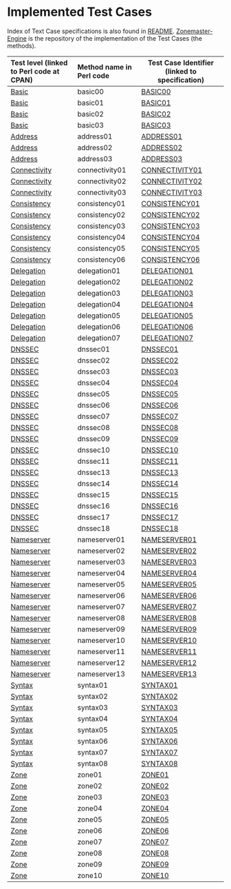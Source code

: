 <!-- File generated by generateImplementedTestCases.pl, script in zonemaster/zonemaster util directory.
Use that script to generate a new file for each release of Zonemaster when 
Zonemaster-Engine also has been updated.-->

# Implemented Test Cases

Index of Text Case specifications is also found in [README](README.md).
[Zonemaster-Engine] is the repository of the implementation of the Test Cases (the methods).


|Test level (linked to Perl code at CPAN)|Method name in Perl code|Test Case Identifier (linked to specification)|
|:---------------------------------------|:-----------------------|----------------------------------------------|
| [Basic](https://metacpan.org/pod/Zonemaster::Engine::Test::Basic) | basic00 | [BASIC00](Basic-TP/basic00.md) |
| [Basic](https://metacpan.org/pod/Zonemaster::Engine::Test::Basic) | basic01 | [BASIC01](Basic-TP/basic01.md) |
| [Basic](https://metacpan.org/pod/Zonemaster::Engine::Test::Basic) | basic02 | [BASIC02](Basic-TP/basic02.md) |
| [Basic](https://metacpan.org/pod/Zonemaster::Engine::Test::Basic) | basic03 | [BASIC03](Basic-TP/basic03.md) |
| [Address](https://metacpan.org/pod/Zonemaster::Engine::Test::Address) | address01 | [ADDRESS01](Address-TP/address01.md) |
| [Address](https://metacpan.org/pod/Zonemaster::Engine::Test::Address) | address02 | [ADDRESS02](Address-TP/address02.md) |
| [Address](https://metacpan.org/pod/Zonemaster::Engine::Test::Address) | address03 | [ADDRESS03](Address-TP/address03.md) |
| [Connectivity](https://metacpan.org/pod/Zonemaster::Engine::Test::Connectivity) | connectivity01 | [CONNECTIVITY01](Connectivity-TP/connectivity01.md) |
| [Connectivity](https://metacpan.org/pod/Zonemaster::Engine::Test::Connectivity) | connectivity02 | [CONNECTIVITY02](Connectivity-TP/connectivity02.md) |
| [Connectivity](https://metacpan.org/pod/Zonemaster::Engine::Test::Connectivity) | connectivity03 | [CONNECTIVITY03](Connectivity-TP/connectivity03.md) |
| [Consistency](https://metacpan.org/pod/Zonemaster::Engine::Test::Consistency) | consistency01 | [CONSISTENCY01](Consistency-TP/consistency01.md) |
| [Consistency](https://metacpan.org/pod/Zonemaster::Engine::Test::Consistency) | consistency02 | [CONSISTENCY02](Consistency-TP/consistency02.md) |
| [Consistency](https://metacpan.org/pod/Zonemaster::Engine::Test::Consistency) | consistency03 | [CONSISTENCY03](Consistency-TP/consistency03.md) |
| [Consistency](https://metacpan.org/pod/Zonemaster::Engine::Test::Consistency) | consistency04 | [CONSISTENCY04](Consistency-TP/consistency04.md) |
| [Consistency](https://metacpan.org/pod/Zonemaster::Engine::Test::Consistency) | consistency05 | [CONSISTENCY05](Consistency-TP/consistency05.md) |
| [Consistency](https://metacpan.org/pod/Zonemaster::Engine::Test::Consistency) | consistency06 | [CONSISTENCY06](Consistency-TP/consistency06.md) |
| [Delegation](https://metacpan.org/pod/Zonemaster::Engine::Test::Delegation) | delegation01 | [DELEGATION01](Delegation-TP/delegation01.md) |
| [Delegation](https://metacpan.org/pod/Zonemaster::Engine::Test::Delegation) | delegation02 | [DELEGATION02](Delegation-TP/delegation02.md) |
| [Delegation](https://metacpan.org/pod/Zonemaster::Engine::Test::Delegation) | delegation03 | [DELEGATION03](Delegation-TP/delegation03.md) |
| [Delegation](https://metacpan.org/pod/Zonemaster::Engine::Test::Delegation) | delegation04 | [DELEGATION04](Delegation-TP/delegation04.md) |
| [Delegation](https://metacpan.org/pod/Zonemaster::Engine::Test::Delegation) | delegation05 | [DELEGATION05](Delegation-TP/delegation05.md) |
| [Delegation](https://metacpan.org/pod/Zonemaster::Engine::Test::Delegation) | delegation06 | [DELEGATION06](Delegation-TP/delegation06.md) |
| [Delegation](https://metacpan.org/pod/Zonemaster::Engine::Test::Delegation) | delegation07 | [DELEGATION07](Delegation-TP/delegation07.md) |
| [DNSSEC](https://metacpan.org/pod/Zonemaster::Engine::Test::DNSSEC) | dnssec01 | [DNSSEC01](DNSSEC-TP/dnssec01.md) |
| [DNSSEC](https://metacpan.org/pod/Zonemaster::Engine::Test::DNSSEC) | dnssec02 | [DNSSEC02](DNSSEC-TP/dnssec02.md) |
| [DNSSEC](https://metacpan.org/pod/Zonemaster::Engine::Test::DNSSEC) | dnssec03 | [DNSSEC03](DNSSEC-TP/dnssec03.md) |
| [DNSSEC](https://metacpan.org/pod/Zonemaster::Engine::Test::DNSSEC) | dnssec04 | [DNSSEC04](DNSSEC-TP/dnssec04.md) |
| [DNSSEC](https://metacpan.org/pod/Zonemaster::Engine::Test::DNSSEC) | dnssec05 | [DNSSEC05](DNSSEC-TP/dnssec05.md) |
| [DNSSEC](https://metacpan.org/pod/Zonemaster::Engine::Test::DNSSEC) | dnssec06 | [DNSSEC06](DNSSEC-TP/dnssec06.md) |
| [DNSSEC](https://metacpan.org/pod/Zonemaster::Engine::Test::DNSSEC) | dnssec07 | [DNSSEC07](DNSSEC-TP/dnssec07.md) |
| [DNSSEC](https://metacpan.org/pod/Zonemaster::Engine::Test::DNSSEC) | dnssec08 | [DNSSEC08](DNSSEC-TP/dnssec08.md) |
| [DNSSEC](https://metacpan.org/pod/Zonemaster::Engine::Test::DNSSEC) | dnssec09 | [DNSSEC09](DNSSEC-TP/dnssec09.md) |
| [DNSSEC](https://metacpan.org/pod/Zonemaster::Engine::Test::DNSSEC) | dnssec10 | [DNSSEC10](DNSSEC-TP/dnssec10.md) |
| [DNSSEC](https://metacpan.org/pod/Zonemaster::Engine::Test::DNSSEC) | dnssec11 | [DNSSEC11](DNSSEC-TP/dnssec11.md) |
| [DNSSEC](https://metacpan.org/pod/Zonemaster::Engine::Test::DNSSEC) | dnssec13 | [DNSSEC13](DNSSEC-TP/dnssec13.md) |
| [DNSSEC](https://metacpan.org/pod/Zonemaster::Engine::Test::DNSSEC) | dnssec14 | [DNSSEC14](DNSSEC-TP/dnssec14.md) |
| [DNSSEC](https://metacpan.org/pod/Zonemaster::Engine::Test::DNSSEC) | dnssec15 | [DNSSEC15](DNSSEC-TP/dnssec15.md) |
| [DNSSEC](https://metacpan.org/pod/Zonemaster::Engine::Test::DNSSEC) | dnssec16 | [DNSSEC16](DNSSEC-TP/dnssec16.md) |
| [DNSSEC](https://metacpan.org/pod/Zonemaster::Engine::Test::DNSSEC) | dnssec17 | [DNSSEC17](DNSSEC-TP/dnssec17.md) |
| [DNSSEC](https://metacpan.org/pod/Zonemaster::Engine::Test::DNSSEC) | dnssec18 | [DNSSEC18](DNSSEC-TP/dnssec18.md) |
| [Nameserver](https://metacpan.org/pod/Zonemaster::Engine::Test::Nameserver) | nameserver01 | [NAMESERVER01](Nameserver-TP/nameserver01.md) |
| [Nameserver](https://metacpan.org/pod/Zonemaster::Engine::Test::Nameserver) | nameserver02 | [NAMESERVER02](Nameserver-TP/nameserver02.md) |
| [Nameserver](https://metacpan.org/pod/Zonemaster::Engine::Test::Nameserver) | nameserver03 | [NAMESERVER03](Nameserver-TP/nameserver03.md) |
| [Nameserver](https://metacpan.org/pod/Zonemaster::Engine::Test::Nameserver) | nameserver04 | [NAMESERVER04](Nameserver-TP/nameserver04.md) |
| [Nameserver](https://metacpan.org/pod/Zonemaster::Engine::Test::Nameserver) | nameserver05 | [NAMESERVER05](Nameserver-TP/nameserver05.md) |
| [Nameserver](https://metacpan.org/pod/Zonemaster::Engine::Test::Nameserver) | nameserver06 | [NAMESERVER06](Nameserver-TP/nameserver06.md) |
| [Nameserver](https://metacpan.org/pod/Zonemaster::Engine::Test::Nameserver) | nameserver07 | [NAMESERVER07](Nameserver-TP/nameserver07.md) |
| [Nameserver](https://metacpan.org/pod/Zonemaster::Engine::Test::Nameserver) | nameserver08 | [NAMESERVER08](Nameserver-TP/nameserver08.md) |
| [Nameserver](https://metacpan.org/pod/Zonemaster::Engine::Test::Nameserver) | nameserver09 | [NAMESERVER09](Nameserver-TP/nameserver09.md) |
| [Nameserver](https://metacpan.org/pod/Zonemaster::Engine::Test::Nameserver) | nameserver10 | [NAMESERVER10](Nameserver-TP/nameserver10.md) |
| [Nameserver](https://metacpan.org/pod/Zonemaster::Engine::Test::Nameserver) | nameserver11 | [NAMESERVER11](Nameserver-TP/nameserver11.md) |
| [Nameserver](https://metacpan.org/pod/Zonemaster::Engine::Test::Nameserver) | nameserver12 | [NAMESERVER12](Nameserver-TP/nameserver12.md) |
| [Nameserver](https://metacpan.org/pod/Zonemaster::Engine::Test::Nameserver) | nameserver13 | [NAMESERVER13](Nameserver-TP/nameserver13.md) |
| [Syntax](https://metacpan.org/pod/Zonemaster::Engine::Test::Syntax) | syntax01 | [SYNTAX01](Syntax-TP/syntax01.md) |
| [Syntax](https://metacpan.org/pod/Zonemaster::Engine::Test::Syntax) | syntax02 | [SYNTAX02](Syntax-TP/syntax02.md) |
| [Syntax](https://metacpan.org/pod/Zonemaster::Engine::Test::Syntax) | syntax03 | [SYNTAX03](Syntax-TP/syntax03.md) |
| [Syntax](https://metacpan.org/pod/Zonemaster::Engine::Test::Syntax) | syntax04 | [SYNTAX04](Syntax-TP/syntax04.md) |
| [Syntax](https://metacpan.org/pod/Zonemaster::Engine::Test::Syntax) | syntax05 | [SYNTAX05](Syntax-TP/syntax05.md) |
| [Syntax](https://metacpan.org/pod/Zonemaster::Engine::Test::Syntax) | syntax06 | [SYNTAX06](Syntax-TP/syntax06.md) |
| [Syntax](https://metacpan.org/pod/Zonemaster::Engine::Test::Syntax) | syntax07 | [SYNTAX07](Syntax-TP/syntax07.md) |
| [Syntax](https://metacpan.org/pod/Zonemaster::Engine::Test::Syntax) | syntax08 | [SYNTAX08](Syntax-TP/syntax08.md) |
| [Zone](https://metacpan.org/pod/Zonemaster::Engine::Test::Zone) | zone01 | [ZONE01](Zone-TP/zone01.md) |
| [Zone](https://metacpan.org/pod/Zonemaster::Engine::Test::Zone) | zone02 | [ZONE02](Zone-TP/zone02.md) |
| [Zone](https://metacpan.org/pod/Zonemaster::Engine::Test::Zone) | zone03 | [ZONE03](Zone-TP/zone03.md) |
| [Zone](https://metacpan.org/pod/Zonemaster::Engine::Test::Zone) | zone04 | [ZONE04](Zone-TP/zone04.md) |
| [Zone](https://metacpan.org/pod/Zonemaster::Engine::Test::Zone) | zone05 | [ZONE05](Zone-TP/zone05.md) |
| [Zone](https://metacpan.org/pod/Zonemaster::Engine::Test::Zone) | zone06 | [ZONE06](Zone-TP/zone06.md) |
| [Zone](https://metacpan.org/pod/Zonemaster::Engine::Test::Zone) | zone07 | [ZONE07](Zone-TP/zone07.md) |
| [Zone](https://metacpan.org/pod/Zonemaster::Engine::Test::Zone) | zone08 | [ZONE08](Zone-TP/zone08.md) |
| [Zone](https://metacpan.org/pod/Zonemaster::Engine::Test::Zone) | zone09 | [ZONE09](Zone-TP/zone09.md) |
| [Zone](https://metacpan.org/pod/Zonemaster::Engine::Test::Zone) | zone10 | [ZONE10](Zone-TP/zone10.md) |

[Zonemaster-Engine]: https://github.com/zonemaster/zonemaster-engine
